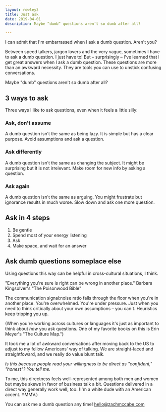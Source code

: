 ```yaml
---
layout: rowley3
title: Just ask
date: 2019-04-01
description: Maybe “dumb” questions aren’t so dumb after all?

---
```



I can admit that I'm embarrassed when I ask a dumb question. Aren't you?

Between speed talkers, jargon lovers and the very vague, sometimes I have to ask a dumb question. I just have to! But – surprisingly – I've learned that I get great answers when I ask a dumb question. These questions are more than an awkward necessity. They are tools you can use to unstick confusing conversations.

Maybe "dumb" questions aren't so dumb after all?



## 3 ways to ask

Three ways I like to ask questions, even when it feels a little silly:


### Ask, don't assume

A dumb question isn't the same as being lazy. It is simple but has a clear purpose. Avoid assumptions and ask a question.


### Ask differently

A dumb question isn't the same as changing the subject. It might be surprising but it is not irrelevant. Make room for new info by asking a question.


### Ask again

A dumb question isn't the same as arguing. You might frustrate but ignorance results in much worse. Slow down and ask one more question.



## Ask in 4 steps

1. Be gentle
2. Spend most of your energy listening
3. Ask
4. Make space, and wait for an answer



## Ask dumb questions someplace else

Using questions this way can be helpful in cross-cultural situations, I think.

"Everything you're sure is right can be wrong in another place." Barbara Kingsolver's "The Poisonwood Bible"

The communication signal:noise ratio falls through the floor when you're in another place. You're overwhelmed. You're under pressure. Just when you need to think critically about your own assumptions – you can't. Heuristics keep tripping you up.

(When you're working across cultures or languages it's just as important to think about _how_ you ask questions. One of my favorite books on this is Erin Meyer's "The Culture Map.")

It took me a lot of awkward conversations after moving back to the US to adjust to my fellow Americans' way of talking. We are straight-laced and straightfoward, and we really do value blunt talk.

_Is this because people read your willingness to be direct as "confident," "honest"? You tell me._

To me, this directness feels well-represented among both men and women but maybe skews in favor of business talk a bit. Questions delivered in a direct way generally work well, too. (I'm a white dude with an American accent. YMMV.)
 


You can ask me a dumb question any time! hello@zachmccabe.com
